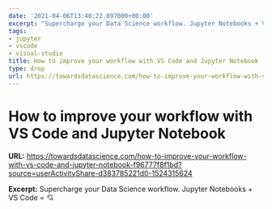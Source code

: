```yaml
---
date: '2021-04-06T13:40:22.897000+00:00'
excerpt: "Supercharge your Data Science workflow. Jupyter Notebooks + VS Code = \U0001F498"
tags:
- jupyter
- vscode
- visual-studio
title: How to improve your workflow with VS Code and Jupyter Notebook
type: drop
url: https://towardsdatascience.com/how-to-improve-your-workflow-with-vs-code-and-jupyter-notebook-f96777f8f1bd?source=userActivityShare-d383785221d0-1524315624
---
```


# How to improve your workflow with VS Code and Jupyter Notebook

**URL:** https://towardsdatascience.com/how-to-improve-your-workflow-with-vs-code-and-jupyter-notebook-f96777f8f1bd?source=userActivityShare-d383785221d0-1524315624

**Excerpt:** Supercharge your Data Science workflow. Jupyter Notebooks + VS Code = 💘

